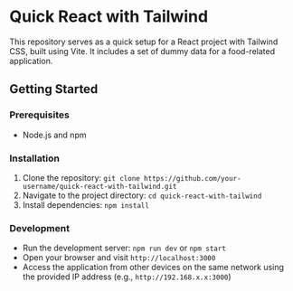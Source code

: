 # Quick React with Tailwind

This repository serves as a quick setup for a React project with Tailwind CSS, built using Vite. It includes a set of dummy data for a food-related application.

## Getting Started

### Prerequisites
- Node.js and npm

### Installation
1. Clone the repository: `git clone https://github.com/your-username/quick-react-with-tailwind.git`
2. Navigate to the project directory: `cd quick-react-with-tailwind`
3. Install dependencies: `npm install`

### Development
- Run the development server: `npm run dev` or `npm start`
- Open your browser and visit `http://localhost:3000`
- Access the application from other devices on the same network using the provided IP address (e.g., `http://192.168.x.x:3000`)
